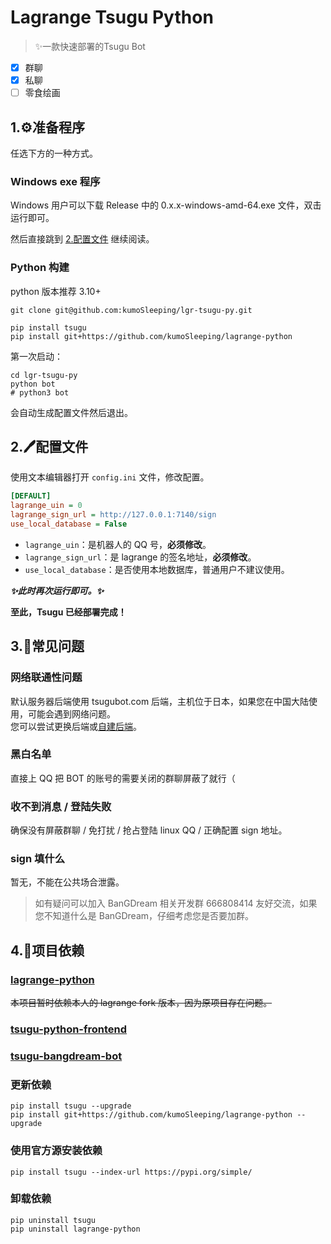 
# Lagrange Tsugu Python

> ✨一款快速部署的Tsugu Bot

- [x] 群聊
- [x] 私聊
- [ ] 零食绘画

## 1.⚙️准备程序

任选下方的一种方式。

### Windows exe 程序

Windows 用户可以下载 Release 中的 0.x.x-windows-amd-64.exe 文件，双击运行即可。

然后直接跳到 [2.配置文件](#2.配置文件) 继续阅读。

### Python 构建

python 版本推荐 3.10+

```shell
git clone git@github.com:kumoSleeping/lgr-tsugu-py.git
```


```shell
pip install tsugu
pip install git+https://github.com/kumoSleeping/lagrange-python
```

第一次启动：

```shell
cd lgr-tsugu-py
python bot
# python3 bot
```
会自动生成配置文件然后退出。

## 2.🖊️配置文件

使用文本编辑器打开 `config.ini` 文件，修改配置。

```ini
[DEFAULT]
lagrange_uin = 0
lagrange_sign_url = http://127.0.0.1:7140/sign
use_local_database = False
```

- `lagrange_uin`：是机器人的 QQ 号，**必须修改**。
- `lagrange_sign_url`：是 lagrange 的签名地址，**必须修改**。
- `use_local_database`：是否使用本地数据库，普通用户不建议使用。


***✨此时再次运行即可。✨***


**至此，Tsugu 已经部署完成！**


## 3.🤔常见问题

### 网络联通性问题

默认服务器后端使用 tsugubot.com 后端，主机位于日本，如果您在中国大陆使用，可能会遇到网络问题。   
您可以尝试更换后端或[自建后端](https://github.com/Yamamoto-2/tsugu-bangdream-bot)。   

### 黑白名单

直接上 QQ 把 BOT 的账号的需要关闭的群聊屏蔽了就行（

### 收不到消息 / 登陆失败

确保没有屏蔽群聊 / 免打扰 / 抢占登陆 linux QQ / 正确配置 sign 地址。

### sign 填什么 

暂无，不能在公共场合泄露。


> 如有疑问可以加入 BanGDream 相关开发群 666808414 友好交流，如果您不知道什么是 BanGDream，仔细考虑您是否要加群。


## 4.📖项目依赖

### [lagrange-python](https://github.com/LagrangeDev/lagrange-python)    

~~本项目暂时依赖本人的 lagrange fork 版本，因为原项目存在问题。~~


### [tsugu-python-frontend](https://github.com/kumoSleeping/tsugu-python-frontend)   
### [tsugu-bangdream-bot](https://github.com/Yamamoto-2/tsugu-bangdream-bot)   

### 更新依赖
```shell
pip install tsugu --upgrade
pip install git+https://github.com/kumoSleeping/lagrange-python --upgrade
```

### 使用官方源安装依赖
```shell
pip install tsugu --index-url https://pypi.org/simple/
```

### 卸载依赖
```shell
pip uninstall tsugu
pip uninstall lagrange-python
```